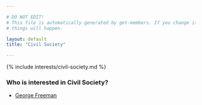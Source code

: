 ```yaml
---

# DO NOT EDIT!
# This file is automatically generated by get-members. If you change it, bad
# things will happen.

layout: default
title: "Civil Society"

---
```


{% include interests/civil-society.md %}

### Who is interested in Civil Society?


* [George Freeman](members/george-freeman.html)
